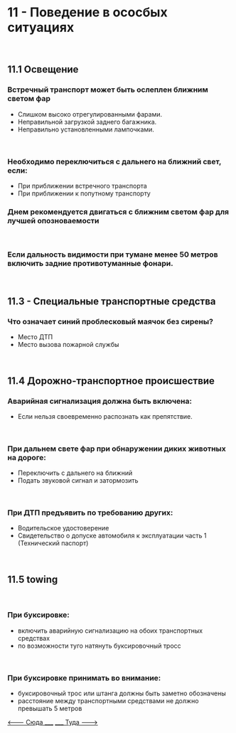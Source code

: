 <h1>11 - Поведение в ососбых ситуациях</h1>
<br>
<h2>11.1 Освещение</h2>
<h3>Встречный транспорт может быть ослеплен ближним светом фар</h3>
<ul>
<li>Слишком высоко отрегулированными фарами.</li>
<li>Неправильной загрузкой заднего багажника.</li>
<li>Неправильно установленными лампочками.</li>
</ul>
<br>
<h3>Необходимо переключиться с дальнего на ближний свет, если:</h3>
<ul>
<li>При приближении встречного транспорта</li>
<li>При приближении к попутному транспорту</li>
</ul>
<h3>Днем рекомендуется двигаться с ближним светом фар для лучшей опозноваемости</h3>
<br>
<h3>Если дальность видимости при тумане менее 50 метров включить задние противотуманные фонари.</h3>
<br>
<h2>11.3 - Специальные транспортные средства</h2>
<h3>Что означает синий проблесковый маячок без сирены?</h3>
<ul>
<li>Место ДТП</li>
<li>Место вызова пожарной службы</li>
</ul>
<br>
<h2>11.4 Дорожно-транспортное происшествие</h2>
<h3>Аварийная сигнализация должна быть включена:</h3>
<ul>
<li>Если нельзя своевременно распознать как препятствие.</li>
</ul>
<br>
<h3>При дальнем свете фар при обнаружении диких животных на дороге:</h3>
<ul>
<li>Переключить с дальнего на ближний</li>
<li>Подать звуковой сигнал и затормозить</li>
</ul>
<br>
<h3>При ДТП предъявить по требованию других:</h3>
<ul>
<li>Водительское удостоверение</li> 
<li>Свидетельство о допуске автомобиля к эксплуатации часть 1 (Технический паспорт)</li> 
</ul>
<br>
<h2>11.5 towing</h2>
<br>
<h3>При буксировке:</h3>
<ul>
<li>включить аварийную сигнализацию на обоих транспортных средствах</li>
<li>по возможности туго натянуть буксировочный тросс</li>
</ul>
<br>
<h3>При буксировке принимать во внимание:</h3>
<ul>
<li>буксировочный трос или штанга должны быть заметно обозначены</li>
<li>расстояние между транспортными средствами не должно превышать 5 метров</li>
</ul>

[<--- Сюда ___](/10%20-%20parking.md)
[___ Туда --->](/12%20-%20consequneces.md)
